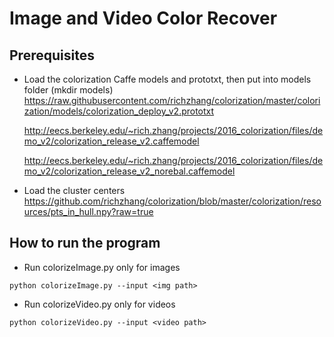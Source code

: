 # Image and Video Color Recover

## Prerequisites
- Load the colorization Caffe models and prototxt, then put into models folder (mkdir models)
    https://raw.githubusercontent.com/richzhang/colorization/master/colorization/models/colorization_deploy_v2.prototxt 

    http://eecs.berkeley.edu/~rich.zhang/projects/2016_colorization/files/demo_v2/colorization_release_v2.caffemodel 

    http://eecs.berkeley.edu/~rich.zhang/projects/2016_colorization/files/demo_v2/colorization_release_v2_norebal.caffemodel 

- Load the cluster centers
    https://github.com/richzhang/colorization/blob/master/colorization/resources/pts_in_hull.npy?raw=true

## How to run the program

* Run colorizeImage.py only for images  

```
python colorizeImage.py --input <img path>
```

* Run colorizeVideo.py only for videos  

```
python colorizeVideo.py --input <video path>
```


